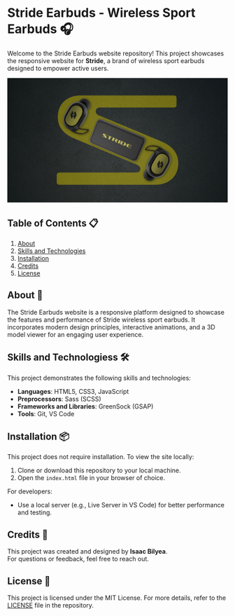 # Stride Earbuds - Wireless Sport Earbuds 🎧

Welcome to the Stride Earbuds website repository! This project showcases the responsive website for **Stride**, a brand of wireless sport earbuds designed to empower active users.

![Stride Readme Photo](/images/readme.jpg)


## Table of Contents 📋
1. [About](#about-)
2. [Skills and Technologies](#skills-and-technologies)
3. [Installation](#installation-)
4. [Credits](#credits-)
5. [License](#license-)


## About 🎯

The Stride Earbuds website is a responsive platform designed to showcase the features and performance of Stride wireless sport earbuds. It incorporates modern design principles, interactive animations, and a 3D model viewer for an engaging user experience.


## Skills and Technologiess 🛠️ <a name="skills-and-technologies"></a>

This project demonstrates the following skills and technologies:

- **Languages**: HTML5, CSS3, JavaScript
- **Preprocessors**: Sass (SCSS)
- **Frameworks and Libraries**: GreenSock (GSAP)
- **Tools**: Git, VS Code


## Installation 📦

This project does not require installation. To view the site locally:

1. Clone or download this repository to your local machine.
2. Open the `index.html` file in your browser of choice.

For developers:
- Use a local server (e.g., Live Server in VS Code) for better performance and testing.


## Credits 👤

This project was created and designed by **Isaac Bilyea**.  
For questions or feedback, feel free to reach out.


## License 📄

This project is licensed under the MIT License. For more details, refer to the [LICENSE](LICENSE) file in the repository.
